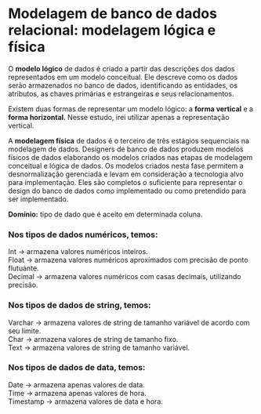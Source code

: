 <h1>Modelagem de banco de dados relacional: modelagem lógica e física</h1>
<p>O <strong>modelo lógico</strong> de dados é criado a partir das descrições dos dados representados em um modelo conceitual. Ele descreve como os dados serão armazenados no banco de dados, identificando as entidades, os atributos, as chaves primárias e estrangeiras e seus relacionamentos.</p>
<p>Existem duas formas de representar um modelo lógico: a <strong>forma vertical</strong> e a <strong>forma horizontal</strong>. Nesse estudo, irei utilizar apenas a representação vertical.</p>
<p>A <strong>modelagem física</strong> de dados é o terceiro de três estágios sequenciais na modelagem de dados. Designers de banco de dados produzem modelos físicos de dados elaborando os modelos criados nas etapas de modelagem conceitual e lógica de dados. Os modelos criados nesta fase permitem a desnormalização gerenciada e levam em consideração a tecnologia alvo para implementação. Eles são completos o suficiente para representar o design do banco de dados como implementado ou como pretendido para ser implementado.</p>
<p><strong>Domínio:</strong> tipo de dado que é aceito em determinada coluna.</p>
<h3>Nos tipos de dados numéricos, temos:</h3>
<p>Int → armazena valores numéricos inteiros.<br>
Float → armazena valores numéricos aproximados com precisão de ponto flutuante.<br>
Decimal → armazena valores numéricos com casas decimais, utilizando precisão.</p>
<h3>Nos tipos de dados de string, temos:</h3>
<p>Varchar → armazena valores de string de tamanho variável de acordo com seu limite.<br>
Char → armazena valores de string de tamanho fixo.<br>
Text → armazena valores de string de tamanho variável.</p>
<h3>Nos tipos de dados de data, temos:</h3>
<p>Date → armazena apenas valores de data.<br>
Time → armazena apenas valores de hora.<br>
Timestamp → armazena valores de data e hora.</p>
